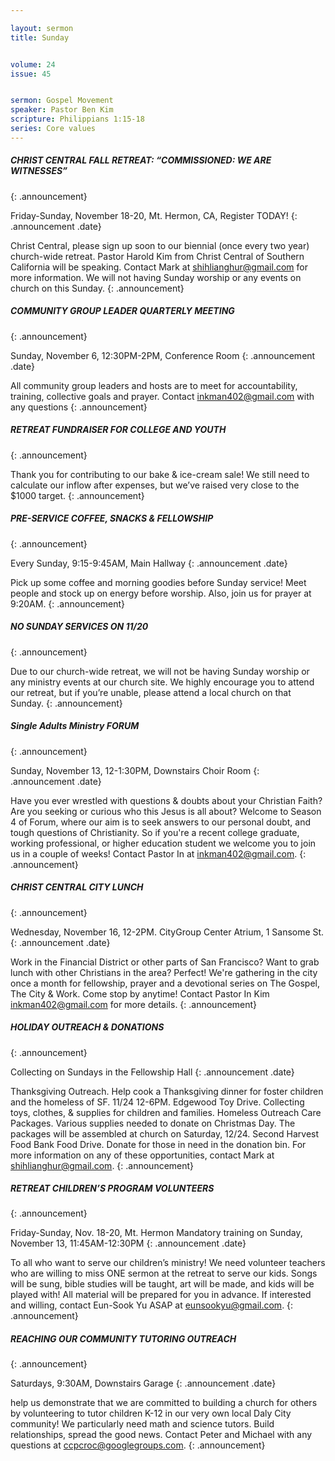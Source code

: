 ```yaml
---

layout: sermon
title: Sunday


volume: 24
issue: 45


sermon: Gospel Movement
speaker: Pastor Ben Kim
scripture: Philippians 1:15-18
series: Core values
---
```


##### CHRIST CENTRAL FALL RETREAT: “COMMISSIONED: WE ARE WITNESSES”
{: .announcement}


Friday-Sunday, November 18-20, Mt. Hermon, CA, Register TODAY!
{: .announcement .date}


Christ Central, please sign up soon to our biennial (once every two year) church-wide retreat. Pastor Harold Kim from Christ Central of Southern California will be speaking. Contact Mark at shihlianghur@gmail.com for more information. We will not having Sunday worship or any events on church on this Sunday.
{: .announcement}


##### COMMUNITY GROUP LEADER QUARTERLY MEETING
{: .announcement}


Sunday, November 6, 12:30PM-2PM, Conference Room
{: .announcement .date}


All community group leaders and hosts are to meet for accountability, training, collective goals and prayer. Contact inkman402@gmail.com with any questions
{: .announcement}


##### RETREAT FUNDRAISER FOR COLLEGE AND YOUTH
{: .announcement}


Thank you for contributing to our bake & ice-cream sale! We still need to calculate our inflow after expenses, but  we’ve raised very close to the $1000 target.
{: .announcement}


##### PRE-SERVICE COFFEE, SNACKS & FELLOWSHIP
{: .announcement}


Every Sunday, 9:15-9:45AM, Main Hallway
{: .announcement .date}


Pick up some coffee and morning goodies before Sunday service! Meet people and stock up on energy before worship. Also, join us for prayer at 9:20AM.
{: .announcement}


##### NO SUNDAY SERVICES ON 11/20
{: .announcement}


Due to our church-wide retreat, we will not be having Sunday worship or any ministry events at our church site. We highly encourage you to attend our retreat, but if you’re unable, please attend a local church on that Sunday.
{: .announcement}


##### Single Adults Ministry FORUM
{: .announcement}


Sunday, November 13, 12-1:30PM, Downstairs Choir Room
{: .announcement .date}


Have you ever wrestled with questions & doubts about your Christian Faith? Are you seeking or curious who this Jesus is all about? Welcome to Season 4 of Forum, where our aim is to seek answers to our personal doubt, and tough questions of Christianity. So if you're a recent college graduate, working professional, or higher education student we welcome you to join us in a couple of weeks! Contact Pastor In at inkman402@gmail.com.
{: .announcement}


##### CHRIST CENTRAL CITY LUNCH
{: .announcement}


Wednesday, November 16, 12-2PM. CityGroup Center Atrium, 1 Sansome St.
{: .announcement .date}


Work in the Financial District or other parts of San Francisco? Want to grab lunch with other Christians in the area? Perfect! We're gathering in the city once a month for fellowship, prayer and a devotional series on The Gospel, The City & Work. Come stop by anytime! Contact Pastor In Kim inkman402@gmail.com for more details.
{: .announcement}


##### HOLIDAY OUTREACH & DONATIONS
{: .announcement}


Collecting  on Sundays in the Fellowship Hall
{: .announcement .date}


Thanksgiving Outreach. Help cook a Thanksgiving dinner for foster children and the homeless of SF. 11/24 12-6PM.
Edgewood Toy Drive. Collecting toys, clothes, & supplies for children and families.
Homeless Outreach Care Packages. Various supplies needed to donate on Christmas Day. The packages will be assembled at church on Saturday, 12/24.
Second Harvest Food Bank Food Drive. Donate for those in need in the donation bin.
For more information on any of these opportunities, contact Mark at shihlianghur@gmail.com.
{: .announcement}


##### RETREAT CHILDREN’S PROGRAM VOLUNTEERS
{: .announcement}


Friday-Sunday, Nov. 18-20, Mt. Hermon
Mandatory training on Sunday, November 13, 11:45AM-12:30PM
{: .announcement .date}


To all who want to serve our children’s ministry! We need volunteer teachers who are willing to miss ONE sermon at the retreat to serve our kids. Songs will be sung, bible studies will be taught, art will be made, and kids will be played with! All material will be prepared for you in advance. If interested and willing, contact Eun-Sook Yu ASAP at eunsookyu@gmail.com.
{: .announcement}


##### REACHING OUR COMMUNITY TUTORING OUTREACH
{: .announcement}


Saturdays, 9:30AM, Downstairs Garage
{: .announcement .date}


help us demonstrate that we are committed to building a church for others by volunteering to tutor children K-12 in our very own local Daly City community! We particularly need math and science tutors. Build relationships, spread the good news. Contact Peter and Michael with any questions at ccpcroc@googlegroups.com.
{: .announcement}
